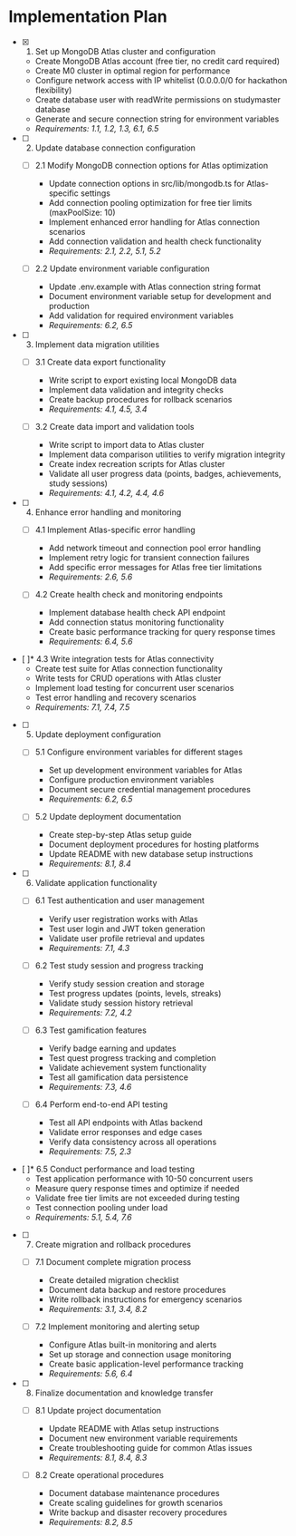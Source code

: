 # Implementation Plan

- [x] 1. Set up MongoDB Atlas cluster and configuration







  - Create MongoDB Atlas account (free tier, no credit card required)
  - Create M0 cluster in optimal region for performance
  - Configure network access with IP whitelist (0.0.0.0/0 for hackathon flexibility)
  - Create database user with readWrite permissions on studymaster database
  - Generate and secure connection string for environment variables
  - _Requirements: 1.1, 1.2, 1.3, 6.1, 6.5_

- [ ] 2. Update database connection configuration
  - [ ] 2.1 Modify MongoDB connection options for Atlas optimization
    - Update connection options in src/lib/mongodb.ts for Atlas-specific settings
    - Add connection pooling optimization for free tier limits (maxPoolSize: 10)
    - Implement enhanced error handling for Atlas connection scenarios
    - Add connection validation and health check functionality
    - _Requirements: 2.1, 2.2, 5.1, 5.2_

  - [ ] 2.2 Update environment variable configuration
    - Update .env.example with Atlas connection string format
    - Document environment variable setup for development and production
    - Add validation for required environment variables
    - _Requirements: 6.2, 6.5_

- [ ] 3. Implement data migration utilities
  - [ ] 3.1 Create data export functionality
    - Write script to export existing local MongoDB data
    - Implement data validation and integrity checks
    - Create backup procedures for rollback scenarios
    - _Requirements: 4.1, 4.5, 3.4_

  - [ ] 3.2 Create data import and validation tools
    - Write script to import data to Atlas cluster
    - Implement data comparison utilities to verify migration integrity
    - Create index recreation scripts for Atlas cluster
    - Validate all user progress data (points, badges, achievements, study sessions)
    - _Requirements: 4.1, 4.2, 4.4, 4.6_

- [ ] 4. Enhance error handling and monitoring
  - [ ] 4.1 Implement Atlas-specific error handling
    - Add network timeout and connection pool error handling
    - Implement retry logic for transient connection failures
    - Add specific error messages for Atlas free tier limitations
    - _Requirements: 2.6, 5.6_

  - [ ] 4.2 Create health check and monitoring endpoints
    - Implement database health check API endpoint
    - Add connection status monitoring functionality
    - Create basic performance tracking for query response times
    - _Requirements: 6.4, 5.6_

- [ ]* 4.3 Write integration tests for Atlas connectivity
    - Create test suite for Atlas connection functionality
    - Write tests for CRUD operations with Atlas cluster
    - Implement load testing for concurrent user scenarios
    - Test error handling and recovery scenarios
    - _Requirements: 7.1, 7.4, 7.5_

- [ ] 5. Update deployment configuration
  - [ ] 5.1 Configure environment variables for different stages
    - Set up development environment variables for Atlas
    - Configure production environment variables
    - Document secure credential management procedures
    - _Requirements: 6.2, 6.5_

  - [ ] 5.2 Update deployment documentation
    - Create step-by-step Atlas setup guide
    - Document deployment procedures for hosting platforms
    - Update README with new database setup instructions
    - _Requirements: 8.1, 8.4_

- [ ] 6. Validate application functionality
  - [ ] 6.1 Test authentication and user management
    - Verify user registration works with Atlas
    - Test user login and JWT token generation
    - Validate user profile retrieval and updates
    - _Requirements: 7.1, 4.3_

  - [ ] 6.2 Test study session and progress tracking
    - Verify study session creation and storage
    - Test progress updates (points, levels, streaks)
    - Validate study session history retrieval
    - _Requirements: 7.2, 4.2_

  - [ ] 6.3 Test gamification features
    - Verify badge earning and updates
    - Test quest progress tracking and completion
    - Validate achievement system functionality
    - Test all gamification data persistence
    - _Requirements: 7.3, 4.6_

  - [ ] 6.4 Perform end-to-end API testing
    - Test all API endpoints with Atlas backend
    - Validate error responses and edge cases
    - Verify data consistency across all operations
    - _Requirements: 7.5, 2.3_

- [ ]* 6.5 Conduct performance and load testing
    - Test application performance with 10-50 concurrent users
    - Measure query response times and optimize if needed
    - Validate free tier limits are not exceeded during testing
    - Test connection pooling under load
    - _Requirements: 5.1, 5.4, 7.6_

- [ ] 7. Create migration and rollback procedures
  - [ ] 7.1 Document complete migration process
    - Create detailed migration checklist
    - Document data backup and restore procedures
    - Write rollback instructions for emergency scenarios
    - _Requirements: 3.1, 3.4, 8.2_

  - [ ] 7.2 Implement monitoring and alerting setup
    - Configure Atlas built-in monitoring and alerts
    - Set up storage and connection usage monitoring
    - Create basic application-level performance tracking
    - _Requirements: 5.6, 6.4_

- [ ] 8. Finalize documentation and knowledge transfer
  - [ ] 8.1 Update project documentation
    - Update README with Atlas setup instructions
    - Document new environment variable requirements
    - Create troubleshooting guide for common Atlas issues
    - _Requirements: 8.1, 8.4, 8.3_

  - [ ] 8.2 Create operational procedures
    - Document database maintenance procedures
    - Create scaling guidelines for growth scenarios
    - Write backup and disaster recovery procedures
    - _Requirements: 8.2, 8.5_